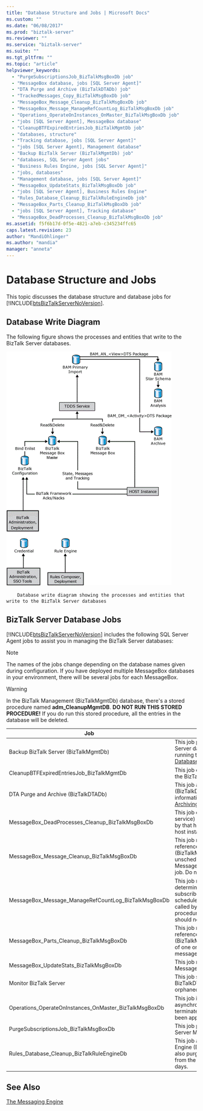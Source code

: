 ```yaml
---
title: "Database Structure and Jobs | Microsoft Docs"
ms.custom: ""
ms.date: "06/08/2017"
ms.prod: "biztalk-server"
ms.reviewer: ""
ms.service: "biztalk-server"
ms.suite: ""
ms.tgt_pltfrm: ""
ms.topic: "article"
helpviewer_keywords: 
  - "PurgeSubscriptionsJob_BizTalkMsgBoxDb job"
  - "MessageBox database, jobs [SQL Server Agent]"
  - "DTA Purge and Archive (BizTalkDTADb) job"
  - "TrackedMessages_Copy_BizTalkMsgBoxDb job"
  - "MessageBox_Message_Cleanup_BizTalkMsgBoxDb job"
  - "MessageBox_Message_ManageRefCountLog_BizTalkMsgBoxDb job"
  - "Operations_OperateOnInstances_OnMaster_BizTalkMsgBoxDb job"
  - "jobs [SQL Server Agent], MessageBox database"
  - "CleanupBTFExpiredEntriesJob_BizTalkMgmtDb job"
  - "databases, structure"
  - "Tracking database, jobs [SQL Server Agent]"
  - "jobs [SQL Server Agent], Management database"
  - "Backup BizTalk Server (BizTalkMgmtDb) job"
  - "databases, SQL Server Agent jobs"
  - "Business Rules Engine, jobs [SQL Server Agent]"
  - "jobs, databases"
  - "Management database, jobs [SQL Server Agent]"
  - "MessageBox_UpdateStats_BizTalkMsgBoxDb job"
  - "jobs [SQL Server Agent], Business Rules Engine"
  - "Rules_Database_Cleanup_BizTalkRuleEngineDb job"
  - "MessageBox_Parts_Cleanup_BizTalkMsgBoxDb job"
  - "jobs [SQL Server Agent], Tracking database"
  - "MessageBox_DeadProcesses_Cleanup_BizTalkMsgBoxDb job"
ms.assetid: f5f6b17d-0f5e-4821-a7eb-c345234ffc65
caps.latest.revision: 23
author: "MandiOhlinger"
ms.author: "mandia"
manager: "anneta"
---
```

# Database Structure and Jobs
This topic discusses the database structure and database jobs for [!INCLUDE[btsBizTalkServerNoVersion](../includes/btsbiztalkservernoversion-md.md)].  
  
## Database Write Diagram  
 The following figure shows the processes and entities that write to the BizTalk Server databases.  
  
 ![Processes that write to BizTalk Server databases](../core/media/ebiz-ops-backup.gif "ebiz_ops_backup")  
  
        Database write diagram showing the processes and entities that write to the BizTalk Server databases  
  
## BizTalk Server Database Jobs  
 [!INCLUDE[btsBizTalkServerNoVersion](../includes/btsbiztalkservernoversion-md.md)] includes the following SQL Server Agent jobs to assist you in managing the BizTalk Server databases:  
  
> [!NOTE]
>  The names of the jobs change depending on the database names given during configuration. If you have deployed multiple MessageBox databases in your environment, there will be several jobs for each MessageBox.  
  
> [!WARNING]
>  In the BizTalk Management (BizTalkMgmtDb) database, there's a stored procedure named **adm_CleanupMgmtDB**. **DO NOT RUN THIS STORED PROCEDURE!** If you do run this stored procedure, all the entries in the database will be deleted.  
  
|Job|Description|  
|---------|-----------------|  
|Backup BizTalk Server (BizTalkMgmtDb)|This job performs full database and log backups of the BizTalk Server databases. For more information about configuring and running this job, see [Backing Up and Restoring BizTalk Server Databases](../core/backing-up-and-restoring-biztalk-server-databases.md).|  
|CleanupBTFExpiredEntriesJob_BizTalkMgmtDb|This job cleans up expired BizTalk Framework (BTF) entries in the BizTalk Management (BizTalkMgmtDb) database.|  
|DTA Purge and Archive (BizTalkDTADb)|This job automatically archives data in the BizTalk Tracking (BizTalkDTADb) database and purges obsolete data. For more information about configuring and running this job, see [Archiving and Purging the BizTalk Tracking Database](../core/archiving-and-purging-the-biztalk-tracking-database.md).|  
|MessageBox_DeadProcesses_Cleanup_BizTalkMsgBoxDb|This job detects when a BizTalk Server host instance (NT service) has stopped and releases all work that was being done by that host instance so that it can be worked on by another host instance.|  
|MessageBox_Message_Cleanup_BizTalkMsgBoxDb|This job removes all messages that are no longer being referenced by any subscribers in the BizTalk MessageBox (BizTalkMsgBoxDb) database tables. **Caution:**  This is an unscheduled job which is started by the MessageBox_Message_ManageRefCountLog_BizTalkMsgBoxDb job. Do not manually start this job.|  
|MessageBox_Message_ManageRefCountLog_BizTalkMsgBoxDb|This job manages the reference count logs for messages and determines when a message is no longer referenced by any subscriber. **Note:**  Even thought this SQL Server Agent job is scheduled to run once per minute, the stored procedure that is called by this job contains logic to ensure that the stored procedure runs continually. This is by design behavior and should not be modified.|  
|MessageBox_Parts_Cleanup_BizTalkMsgBoxDb|This job removes all message parts that are no longer being referenced by any messages in the BizTalk MessageBox (BizTalkMsgBoxDb) database tables. All messages are made up of one or more message parts, which contain the actual message data.|  
|MessageBox_UpdateStats_BizTalkMsgBoxDb|This job manually updates the statistics for the BizTalk MessageBox (BizTalkMsgBoxDb) database.|  
|Monitor BizTalk Server|This job scans the BizTalkMgmtDb, BizTalkMsgBoxDb and BizTalkDTADb database for any known issues, including orphaned instances.|  
|Operations_OperateOnInstances_OnMaster_BizTalkMsgBoxDb|This job is needed for multiple MessageBox deployments. It asynchronously performs operational actions such as bulk terminate on the master MessageBox after those changes have been applied to the subordinate MessageBox.|  
|PurgeSubscriptionsJob_BizTalkMsgBoxDb|This job purges unused subscription predicates from the BizTalk Server MessageBox (BizTalkMsgBoxDb) database.|  
|Rules_Database_Cleanup_BizTalkRuleEngineDb|This job automatically purges old audit data from the Rule Engine (BizTalkRuleEngineDb) database every 90 days. This job also purges old history data (deploy/undeploy notifications) from the Rule Engine (BizTalkRuleEngineDb) database every 3 days.|  
  
## See Also  
 [The Messaging Engine](../core/the-messaging-engine.md)